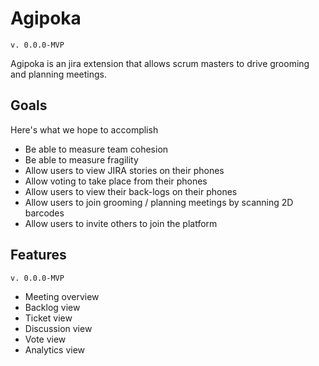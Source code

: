 # Agipoka

`v. 0.0.0-MVP`

Agipoka is an jira extension that allows scrum masters to drive grooming and planning meetings.

## Goals

Here's what we hope to accomplish

- Be able to measure team cohesion
- Be able to measure fragility
- Allow users to view JIRA stories on their phones
- Allow voting to take place from their phones
- Allow users to view their back-logs on their phones
- Allow users to join grooming / planning meetings by scanning 2D barcodes
- Allow users to invite others to join the platform

## Features

`v. 0.0.0-MVP`

- Meeting overview
- Backlog view
- Ticket view
- Discussion view
- Vote view
- Analytics view